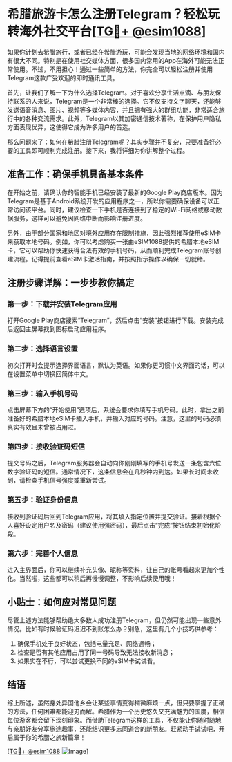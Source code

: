 # 希腊旅游卡怎么注册Telegram？轻松玩转海外社交平台[[TG💪+ @esim1088](https://t.me/s/esim1088)]

如果你计划去希腊旅行，或者已经在希腊游玩，可能会发现当地的网络环境和国内有很大不同。特别是在使用社交媒体方面，很多国内常用的App在海外可能无法正常使用。不过，不用担心！通过一些简单的方法，你完全可以轻松注册并使用Telegram这款广受欢迎的即时通讯工具。

首先，让我们了解一下为什么选择Telegram。对于喜欢分享生活点滴、与朋友保持联系的人来说，Telegram是一个非常棒的选择。它不仅支持文字聊天，还能够发送语音消息、图片、视频等多媒体内容，并且拥有强大的群组功能，非常适合旅行中的各种交流需求。此外，Telegram以其加密通信技术著称，在保护用户隐私方面表现优异，这使得它成为许多用户的首选。

那么问题来了：如何在希腊注册Telegram呢？其实步骤并不复杂，只要准备好必要的工具即可顺利完成注册。接下来，我将详细为你讲解整个过程。

## 准备工作：确保手机具备基本条件

在开始之前，请确认你的智能手机已经安装了最新的Google Play商店版本。因为Telegram是基于Android系统开发的应用程序之一，所以你需要确保设备可以正常访问该平台。同时，建议检查一下手机是否连接到了稳定的Wi-Fi网络或移动数据服务，这样可以避免因网络中断而影响注册进度。

另外，由于部分国家和地区对境外应用存在限制措施，因此强烈推荐使用eSIM卡来获取本地号码。例如，你可以考虑购买一张由eSIM1088提供的希腊本地eSIM卡，它可以帮助你快速获得合法有效的手机号码，从而顺利完成Telegram账号创建流程。记得提前查看eSIM卡激活指南，并按照指示操作以确保一切就绪。

## 注册步骤详解：一步步教你搞定

### 第一步：下载并安装Telegram应用
打开Google Play商店搜索“Telegram”，然后点击“安装”按钮进行下载。安装完成后返回主屏幕找到图标启动应用程序。

### 第二步：选择语言设置
初次打开时会提示选择界面语言，默认为英语。如果你更习惯中文界面的话，可以在设置菜单中切换回简体中文。

### 第三步：输入手机号码
点击屏幕下方的“开始使用”选项后，系统会要求你填写手机号码。此时，拿出之前准备好的希腊本地eSIM卡插入手机，并输入对应的号码。注意，这里的号码必须真实有效且未曾被占用过。

### 第四步：接收验证码短信
提交号码之后，Telegram服务器会自动向你刚刚填写的手机号发送一条包含六位数字验证码的短信。通常情况下，这条信息会在几秒钟内到达。如果长时间未收到，请检查手机信号强度或重新尝试。

### 第五步：验证身份信息
接收到验证码后回到Telegram应用，将其填入指定位置并提交验证。接着根据个人喜好设定用户名及密码（建议使用强密码），最后点击“完成”按钮结束初始化阶段。

### 第六步：完善个人信息
进入主界面后，你可以继续补充头像、昵称等资料，让自己的账号看起来更加个性化。当然啦，这些都可以稍后再慢慢调整，不影响后续使用哦！

## 小贴士：如何应对常见问题

尽管上述方法能够帮助绝大多数人成功注册Telegram，但仍然可能出现一些意外情况。比如有时候验证码迟迟不到账怎么办？别急，这里有几个小技巧供参考：

1. 确保手机处于良好状态，包括电量充足、网络通畅；
2. 检查是否有其他应用占用了同一号码导致无法接收新消息；
3. 如果实在不行，可以尝试更换不同的eSIM卡试试看。

## 结语

综上所述，虽然身处异国他乡会让某些事情变得稍微麻烦一点，但只要掌握了正确的方法，任何困难都能迎刃而解。希腊作为一个历史悠久又充满魅力的国度，相信每位游客都会留下深刻印象。而借助Telegram这样的工具，不仅能让你随时随地与亲朋好友分享旅途趣事，还能结识更多志同道合的新朋友。赶紧动手试试吧，开启属于你的希腊之旅新篇章！

[[TG💪+ @esim1088](https://t.me/s/esim1088) ![Image](https://i.postimg.cc/4NQfJmqS/Snipaste-2025-05-13-00-14-12.png)]